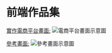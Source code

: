 # 前端作品集
 [實作電商平台畫面:](https://john123881.github.io/shopee-product/)
![電商平台畫面示意圖](https://i.imgur.com/NrH35QL.png)

[參考畫面:](https://shopee.tw/NIKE-%E6%85%A2%E8%B7%91%E9%9E%8B-%E9%81%8B%E5%8B%95%E9%9E%8B-W-REVOLUTION-6-NN-%E5%A5%B3-DC3729-%E5%85%A9%E8%89%B2%E4%BB%BB%E9%81%B8-%E7%8F%BE%E8%B2%A8-%E5%BB%A0%E5%95%86%E7%9B%B4%E9%80%81-i.219469859.17296451053?sp_atk=ee128420-7dfa-48d8-8daf-eeb4ede72cd9&xptdk=ee128420-7dfa-48d8-8daf-eeb4ede72cd9)
![參考畫面示意圖](https://i.imgur.com/d7eagoc.png)

